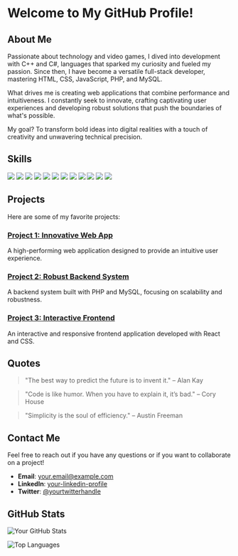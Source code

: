 # Welcome to My GitHub Profile!

## About Me
Passionate about technology and video games, I dived into development with C++ and C#, languages that sparked my curiosity and fueled my passion. Since then, I have become a versatile full-stack developer, mastering HTML, CSS, JavaScript, PHP, and MySQL.

What drives me is creating web applications that combine performance and intuitiveness. I constantly seek to innovate, crafting captivating user experiences and developing robust solutions that push the boundaries of what's possible.

My goal? To transform bold ideas into digital realities with a touch of creativity and unwavering technical precision.

## Skills
<p align="left">
  <img src="https://img.shields.io/badge/C++-00599C?style=flat&logo=c%2B%2B&logoColor=white"/>
  <img src="https://img.shields.io/badge/C%23-239120?style=flat&logo=c-sharp&logoColor=white"/>
  <img src="https://img.shields.io/badge/HTML5-E34F26?style=flat&logo=html5&logoColor=white"/>
  <img src="https://img.shields.io/badge/CSS3-1572B6?style=flat&logo=css3&logoColor=white"/>
  <img src="https://img.shields.io/badge/JavaScript-F7DF1E?style=flat&logo=javascript&logoColor=black"/>
  <img src="https://img.shields.io/badge/PHP-777BB4?style=flat&logo=php&logoColor=white"/>
  <img src="https://img.shields.io/badge/MySQL-4479A1?style=flat&logo=mysql&logoColor=white"/>
  <img src="https://img.shields.io/badge/React-61DAFB?style=flat&logo=react&logoColor=black"/>
  <img src="https://img.shields.io/badge/Node.js-339933?style=flat&logo=node-dot-js&logoColor=white"/>
  <img src="https://img.shields.io/badge/Git-F05032?style=flat&logo=git&logoColor=white"/>
  <img src="https://img.shields.io/badge/Docker-2496ED?style=flat&logo=docker&logoColor=white"/>
  <img src="https://img.shields.io/badge/VS%20Code-007ACC?style=flat&logo=visual-studio-code&logoColor=white"/>
</p>

## Projects
Here are some of my favorite projects:

### [Project 1: Innovative Web App](https://github.com/yourusername/project1)
A high-performing web application designed to provide an intuitive user experience.

### [Project 2: Robust Backend System](https://github.com/yourusername/project2)
A backend system built with PHP and MySQL, focusing on scalability and robustness.

### [Project 3: Interactive Frontend](https://github.com/yourusername/project3)
An interactive and responsive frontend application developed with React and CSS.

## Quotes
>"The best way to predict the future is to invent it." – Alan Kay

>"Code is like humor. When you have to explain it, it’s bad." – Cory House

>"Simplicity is the soul of efficiency." – Austin Freeman

## Contact Me
Feel free to reach out if you have any questions or if you want to collaborate on a project!

- **Email**: [your.email@example.com](mailto:your.email@example.com)
- **LinkedIn**: [your-linkedin-profile](https://www.linkedin.com/in/yourprofile)
- **Twitter**: [@yourtwitterhandle](https://twitter.com/yourtwitterhandle)

## GitHub Stats
![Your GitHub Stats](https://github-readme-stats.vercel.app/api?username=yourusername&show_icons=true&theme=dark)

![Top Languages](https://github-readme-stats.vercel.app/api/top-langs/?username=yourusername&layout=compact&theme=dark)
